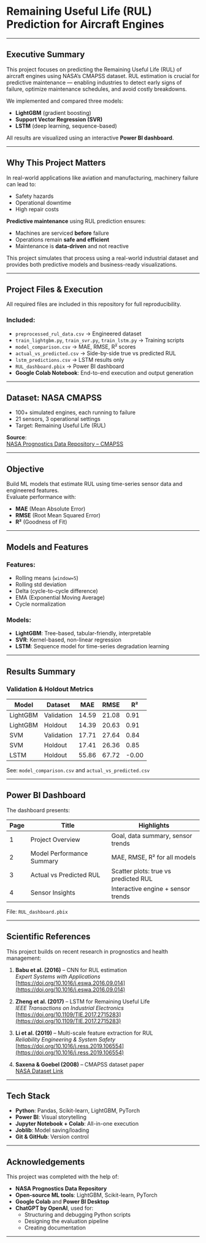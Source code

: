 #  Remaining Useful Life (RUL) Prediction for Aircraft Engines

---

## Executive Summary

This project focuses on predicting the Remaining Useful Life (RUL) of aircraft engines using NASA’s CMAPSS dataset. RUL estimation is crucial for predictive maintenance — enabling industries to detect early signs of failure, optimize maintenance schedules, and avoid costly breakdowns.

We implemented and compared three models:
- **LightGBM** (gradient boosting)
- **Support Vector Regression (SVR)**
- **LSTM** (deep learning, sequence-based)

All results are visualized using an interactive **Power BI dashboard**.

---

##  Why This Project Matters

In real-world applications like aviation and manufacturing, machinery failure can lead to:

- Safety hazards  
- Operational downtime  
- High repair costs

**Predictive maintenance** using RUL prediction ensures:
- Machines are serviced **before** failure  
- Operations remain **safe and efficient**  
- Maintenance is **data-driven** and not reactive

This project simulates that process using a real-world industrial dataset and provides both predictive models and business-ready visualizations.

---

## Project Files & Execution

All required files are included in this repository for full reproducibility.

### Included:
- `preprocessed_rul_data.csv` → Engineered dataset  
- `train_lightgbm.py`, `train_svr.py`, `train_lstm.py` → Training scripts  
- `model_comparison.csv` → MAE, RMSE, R² scores  
- `actual_vs_predicted.csv` → Side-by-side true vs predicted RUL  
- `lstm_predictions.csv` → LSTM results only  
- `RUL_dashboard.pbix` → Power BI dashboard
- **Google Colab Notebook**: End-to-end execution and output generation  
    

---

## Dataset: NASA CMAPSS

- 100+ simulated engines, each running to failure  
- 21 sensors, 3 operational settings  
- Target: Remaining Useful Life (RUL)

**Source**:  
[NASA Prognostics Data Repository – CMAPSS](https://www.nasa.gov/content/prognostics-center-of-excellence-data-set-repository)

---

## Objective

Build ML models that estimate RUL using time-series sensor data and engineered features.  
Evaluate performance with:
- **MAE** (Mean Absolute Error)  
- **RMSE** (Root Mean Squared Error)  
- **R²** (Goodness of Fit)

---

## Models and Features

### Features:
- Rolling means (`window=5`)  
- Rolling std deviation  
- Delta (cycle-to-cycle difference)  
- EMA (Exponential Moving Average)  
- Cycle normalization  

### Models:
- **LightGBM**: Tree-based, tabular-friendly, interpretable  
- **SVR**: Kernel-based, non-linear regression  
- **LSTM**: Sequence model for time-series degradation learning

---

##  Results Summary

### Validation & Holdout Metrics

| Model     | Dataset     | MAE   | RMSE  | R²     |
|-----------|-------------|--------|--------|--------|
| LightGBM  | Validation  | 14.59  | 21.08 | 0.91   |
| LightGBM  | Holdout     | 14.39  | 20.63 | 0.91   |
| SVM       | Validation  | 17.71  | 27.64 | 0.84   |
| SVM       | Holdout     | 17.41  | 26.36 | 0.85   |
| LSTM      | Holdout     | 55.86  | 67.72 | -0.00  |

 See: `model_comparison.csv` and `actual_vs_predicted.csv`

---

## Power BI Dashboard

The dashboard presents:

| Page | Title                         | Highlights                                |
|------|-------------------------------|-------------------------------------------|
| 1    | Project Overview              | Goal, data summary, sensor trends         |
| 2    | Model Performance Summary     | MAE, RMSE, R² for all models              |
| 3    | Actual vs Predicted RUL       | Scatter plots: true vs predicted RUL      |
| 4    | Sensor Insights               | Interactive engine + sensor trends        |

File: `RUL_dashboard.pbix`

---

## Scientific References

This project builds on recent research in prognostics and health management:

1. **Babu et al. (2016)** – CNN for RUL estimation  
   _Expert Systems with Applications_  
   [https://doi.org/10.1016/j.eswa.2016.09.014](https://doi.org/10.1016/j.eswa.2016.09.014)

2. **Zheng et al. (2017)** – LSTM for Remaining Useful Life  
   _IEEE Transactions on Industrial Electronics_  
   [https://doi.org/10.1109/TIE.2017.2715283](https://doi.org/10.1109/TIE.2017.2715283)

3. **Li et al. (2019)** – Multi-scale feature extraction for RUL  
   _Reliability Engineering & System Safety_  
   [https://doi.org/10.1016/j.ress.2019.106554](https://doi.org/10.1016/j.ress.2019.106554)

4. **Saxena & Goebel (2008)** – CMAPSS dataset paper  
   [NASA Dataset Link](https://www.nasa.gov/content/prognostics-center-of-excellence-data-set-repository)

---

## Tech Stack

- **Python**: Pandas, Scikit-learn, LightGBM, PyTorch  
- **Power BI**: Visual storytelling  
- **Jupyter Notebook + Colab**: All-in-one execution  
- **Joblib**: Model saving/loading  
- **Git & GitHub**: Version control
  
---

## Acknowledgements

This project was completed with the help of:

- **NASA Prognostics Data Repository**  
- **Open-source ML tools**: LightGBM, Scikit-learn, PyTorch  
- **Google Colab** and **Power BI Desktop**  
- **ChatGPT by OpenAI**, used for:
  - Structuring and debugging Python scripts  
  - Designing the evaluation pipeline  
  - Creating documentation

---

